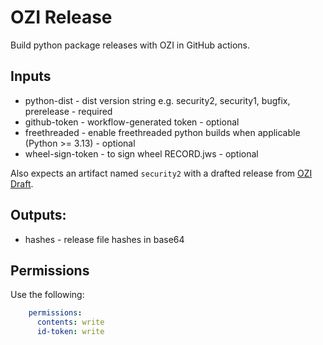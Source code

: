 # OZI Release

Build python package releases with OZI in GitHub actions.

## Inputs

* python-dist - dist version string e.g. security2, security1, bugfix, prerelease - required
* github-token - workflow-generated token - optional
* freethreaded - enable freethreaded python builds when applicable (Python >= 3.13) - optional
* wheel-sign-token - to sign wheel RECORD.jws - optional

Also expects an artifact named ``security2`` with a drafted release from [OZI Draft](https://github.com/marketplace/actions/ozi-draft).

## Outputs:

* hashes - release file hashes in base64

## Permissions

Use the following:

```yaml
    permissions:
      contents: write
      id-token: write
```
